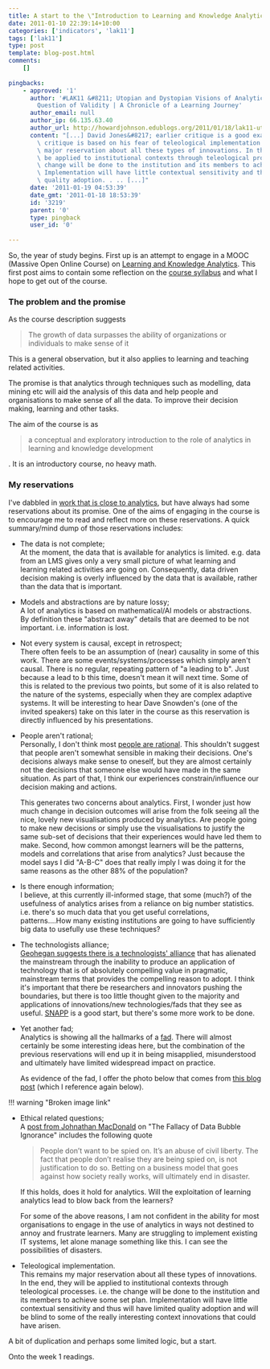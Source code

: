 ```yaml
---
title: A start to the \"Introduction to Learning and Knowledge Analytics\" MOOC
date: 2011-01-10 22:39:14+10:00
categories: ['indicators', 'lak11']
tags: ['lak11']
type: post
template: blog-post.html
comments:
    []
    
pingbacks:
    - approved: '1'
      author: '#LAK11 &#8211; Utopian and Dystopian Visions of Analytics: It&#8217;s a
        Question of Validity | A Chronicle of a Learning Journey'
      author_email: null
      author_ip: 66.135.63.40
      author_url: http://howardjohnson.edublogs.org/2011/01/18/lak11-utopian-and-dystopian-visions-of-analytics-its-a-question-of-validity/
      content: "[...] David Jones&#8217; earlier critique is a good example. \_His interesting\
        \ critique is based on his fear of teleological implementation: This remains my\
        \ major reservation about all these types of innovations. In the end, they will\
        \ be applied to institutional contexts through teleological processes. i.e. the\
        \ change will be done to the institution and its members to achieve some set plan.\
        \ Implementation will have little contextual sensitivity and thus will have limited\
        \ quality adoption. . .. [...]"
      date: '2011-01-19 04:53:39'
      date_gmt: '2011-01-18 18:53:39'
      id: '3219'
      parent: '0'
      type: pingback
      user_id: '0'
    
---
```

So, the year of study begins. First up is an attempt to engage in a MOOC (Massive Open Online Course) on [Learning and Knowledge Analytics](http://learninganalytics.net/). This first post aims to contain some reflection on the [course syllabus](http://learninganalytics.net/syllabus.html) and what I hope to get out of the course.

### The problem and the promise

As the course description suggests

> The growth of data surpasses the ability of organizations or individuals to make sense of it

This is a general observation, but it also applies to learning and teaching related activities.

The promise is that analytics through techniques such as modelling, data mining etc will aid the analysis of this data and help people and organisations to make sense of all the data. To improve their decision making, learning and other tasks.

The aim of the course is as

> a conceptual and exploratory introduction to the role of analytics in learning and knowledge development

. It is an introductory course, no heavy math.

### My reservations

I've dabbled in [work that is close to analytics](http://indicatorsproject.wordpress.com/), but have always had some reservations about its promise. One of the aims of engaging in the course is to encourage me to read and reflect more on these reservations. A quick summary/mind dump of those reservations includes:

- The data is not complete;  
    At the moment, the data that is available for analytics is limited. e.g. data from an LMS gives only a very small picture of what learning and learning related activities are going on. Consequently, data driven decision making is overly influenced by the data that is available, rather than the data that is important.
- Models and abstractions are by nature lossy;  
    A lot of analytics is based on mathematical/AI models or abstractions. By definition these "abstract away" details that are deemed to be not important. i.e. information is lost.
- Not every system is causal, except in retrospect;  
    There often feels to be an assumption of (near) causality in some of this work. There are some events/systems/processes which simply aren't causal. There is no regular, repeating pattern of "a leading to b". Just because a lead to b this time, doesn't mean it will next time. Some of this is related to the previous two points, but some of it is also related to the nature of the systems, especially when they are complex adaptive systems. It will be interesting to hear Dave Snowden's (one of the invited speakers) take on this later in the course as this reservation is directly influenced by his presentations.
- People aren't rational;  
    Personally, I don't think most [people are rational](/blog2/2009/08/16/people-cognition-rationality-and-e-learning/). This shouldn't suggest that people aren't somewhat sensible in making their decisions. One's decisions always make sense to oneself, but they are almost certainly not the decisions that someone else would have made in the same situation. As part of that, I think our experiences constrain/influence our decision making and actions.
    
    This generates two concerns about analytics. First, I wonder just how much change in decision outcomes will arise from the folk seeing all the nice, lovely new visualisations produced by analytics. Are people going to make new decisions or simply use the visualisations to justify the same sub-set of decisions that their experiences would have led them to make. Second, how common amongst learners will be the patterns, models and correlations that arise from analytics? Just because the model says I did "A-B-C" does that really imply I was doing it for the same reasons as the other 88% of the population?
    
- Is there enough information;  
    I believe, at this currently ill-informed stage, that some (much?) of the usefulness of analytics arises from a reliance on big number statistics. i.e. there's so much data that you get useful correlations, patterns....How many existing institutions are going to have sufficiently big data to usefully use these techniques?
- The technologists alliance;  
    [Geohegan suggests there is a technologists' alliance](/blog2/2009/08/09/the-chasm/) that has alienated the mainstream through the inability to produce an application of technology that is of absolutely compelling value in pragmatic, mainstream terms that provides the compelling reason to adopt. I think it's important that there be researchers and innovators pushing the boundaries, but there is too little thought given to the majority and applications of innovations/new technologies/fads that they see as useful. [SNAPP](http://research.uow.edu.au/learningnetworks/seeing/snapp/index.html) is a good start, but there's some more work to be done.
- Yet another fad;  
    Analytics is showing all the hallmarks of a [fad](/blog2/2009/04/06/birnbaums-fad-cycle-in-higher-education/). There will almost certainly be some interesting ideas here, but the combination of the previous reservations will end up it in being misapplied, misunderstood and ultimately have limited widespread impact on practice.
    
    As evidence of the fad, I offer the photo below that comes from [this blog post](http://www.jonathanmacdonald.com/?p=5051) (which I reference again below).

!!! warning "Broken image link"
    
- Ethical related questions;  
    A [post from Johnathan MacDonald](http://www.jonathanmacdonald.com/?p=5051) on "The Fallacy of Data Bubble Ignorance" includes the following quote
    
    > People don’t want to be spied on. It’s an abuse of civil liberty. The fact that people don’t realise they are being spied on, is not justification to do so. Betting on a business model that goes against how society really works, will ultimately end in disaster.
    
    If this holds, does it hold for analytics. Will the exploitation of learning analytics lead to blow back from the learners?
    
    For some of the above reasons, I am not confident in the ability for most organisations to engage in the use of analytics in ways not destined to annoy and frustrate learners. Many are struggling to implement existing IT systems, let alone manage something like this. I can see the possibilities of disasters.
    
- Teleological implementation.  
    This remains my major reservation about all these types of innovations. In the end, they will be applied to institutional contexts through teleological processes. i.e. the change will be done to the institution and its members to achieve some set plan. Implementation will have little contextual sensitivity and thus will have limited quality adoption and will be blind to some of the really interesting context innovations that could have arisen.

A bit of duplication and perhaps some limited logic, but a start.

Onto the week 1 readings.